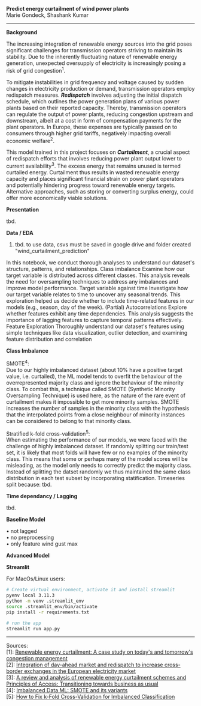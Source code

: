 **Predict energy curtailment of wind power plants**\
Marie Gondeck, Shashank Kumar 

--- 

**Background**

The increasing integration of renewable energy sources into the grid poses significant challenges for transmission operators striving to maintain its stability. Due to the inherently fluctuating nature of renewable energy generation, unexpected oversupply of electricity is increasingly posing a risk of grid congestion<sup>1</sup>. 

To mitigate instabilities in grid frequency and voltage caused by sudden changes in electricity production or demand, transmission operators employ redispatch measures. **_Redispatch_** involves adjusting the initial dispatch schedule, which outlines the power generation plans of various power plants based on their reported capacity. Thereby, transmission operators can regulate the output of power plants, reducing congestion upstream and downstream, albeit at a cost in form of compensation payments for the plant operators. In Europe, these expenses are typically passed on to consumers through higher grid tariffs, negatively impacting overall economic welfare<sup>2</sup>.

This model trained in this project focuses on **_Curtailment_**, a crucial aspect of redispatch efforts that involves reducing power plant output lower to current availability<sup>3</sup>. The excess energy that remains unused is termed curtailed energy. Curtailment thus results in wasted renewable energy capacity and places significant financial strain on power plant operators and potentially hindering progress toward renewable energy targets. Alternative approaches, such as storing or converting surplus energy, could offer more economically viable solutions.


**Presentation** 

tbd.

**Data / EDA**

1. tbd. to use data, csvs must be saved in google drive and folder created "wind_curtailment_prediction"


 

In this notebook, we conduct thorough analyses to understand our dataset's structure, patterns, and relationships.
Class imbalance
Examine how our target variable is distributed across different classes. This analysis reveals the need for oversampling techniques to address any imbalances and improve model performance.
Target variable against time
Investigate how our target variable relates to time to uncover any seasonal trends. This exploration helped us decide whether to include time-related features in our models (e.g., season, day of the week).
(Partial) Autocorrelations
Explore whether features exhibit any time dependencies. This analysis suggests the importance of lagging features to capture temporal patterns effectively.
Feature Exploration
Thoroughly understand our dataset's features using simple techniques like data visualization, outlier detection, and examining feature distribution and correlation




**Class Imbalance**

SMOTE<sup>4</sup>:\
Due to our highly imbalanced dataset (about 10% have a positive target value, i.e. curtailed), the ML model tends to overfit the behaviour of the overrepresented majority class and ignore the behaviour of the minority class. To combat this, a technique called SMOTE (Synthetic Minority Oversampling Technique) is used here, as the nature of the rare event of curtailment makes it impossible to get more minority samples. SMOTE increases the number of samples in the minority class with the hypothesis that the interpolated points from a close neighbour of minority instances can be considered to belong to that minority class.

Stratified k-fold cross-validation<sup>5</sup>:\
When estimating the performance of our models, we were faced with the challenge of highly imbalanced dataset. If randomly splitting our train/test set, it is likely that most folds will have few or no examples of the minority class. This means that some or perhaps many of the model scores will be misleading, as the model only needs to correctly predict the majority class.
Instead of splitting the datset randomly we thus maintained the same class distribution in each test subset by incorporating statification. 
Timeseries split because: tbd.


**Time dependancy / Lagging**

tbd.

**Baseline Model**

• not lagged\
• no preprocessing\
• only feature wind gust max

**Advanced Model**


**Streamlit**

For MacOs/Linux users:
```bash
# Create virtual environment, activate it and install streamlit 
pyenv local 3.11.3
python -m venv .streamlit_env
source .streamlit_env/bin/activate
pip install -r requirements.txt
```
```bash
# run the app 
streamlit run app.py
```


----

Sources:\
[1]: [Renewable energy curtailment: A case study on today's and tomorrow's congestion management](https://www.sciencedirect.com/science/article/abs/pii/S0301421517307115)\
[2]: [Integration of day-ahead market and redispatch to increase cross-border exchanges in the European electricity market](https://www.sciencedirect.com/science/article/pii/S030626192031165X)\
[3]: [A review and analysis of renewable energy curtailment schemes and Principles of Access: Transitioning towards business as usual](https://www.sciencedirect.com/science/article/abs/pii/S0301421517307115)\
[4]: [Imbalanced Data ML: SMOTE and its variants](https://medium.com/totalenergies-digital-factory/imbalanced-data-ml-smote-and-its-variants-c69a4b32f7e7)\
[5]: [How to Fix k-Fold Cross-Validation for Imbalanced Classification](https://machinelearningmastery.com/cross-validation-for-imbalanced-classification/)



